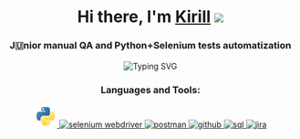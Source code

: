 <h1 align="center">Hi there, I'm <a href="https://chelyabinsk.hh.ru/resume/d3e99735ff0b22c98d0039ed1f4a45457a3835" target="_blank">Kirill</a> 
<img src="https://github.com/blackcater/blackcater/raw/main/images/Hi.gif" height="23"/></h1>
<h3 align="center">J🇺nior manual QA and Python+Selenium tests automatization </h3>

<p align="center"><img align="center" src="https://readme-typing-svg.herokuapp.com?font=Fira+Code&pause=1000&color=007F2D&center=true&vCenter=true&width=435&lines=Working+hard+to+find+my+dream+job" alt="Typing SVG" /></p>

<h3 align="center">Languages and Tools:</h3>
  <p align="center">  
  <a href="https://www.python.org" target="_blank"> <img src="https://raw.githubusercontent.com/devicons/devicon/master/icons/python/python-original.svg" alt="python" width="40" height="40"/> </a>  
  <a href="https://www.selenium.dev/" target="_blank"> <img src="https://www.svgrepo.com/show/354321/selenium.svg" alt="selenium webdriver" width="40" height="40"/> </a>
  <a href="https://www.postman.com/" target="_blank"> <img src="https://www.svgrepo.com/show/354202/postman-icon.svg" alt="postman" width="40" height="40"/> </a>
  <a href="https://github.com/" target="_blank"> <img src="https://www.svgrepo.com/show/353783/github-octocat.svg" alt="github" width="40" height="40"/> </a>
  <a href="https://ru.wikipedia.org/wiki/SQL" target="_blank"> <img src="https://www.svgrepo.com/show/374093/sql.svg" alt="sql" width="40" height="40"/> </a>
  <a href="https://www.atlassian.com/ru/software/jira" target="_blank"> <img src="https://www.svgrepo.com/show/376328/jira.svg" alt="jira" width="40" height="40"/> </a>
</p>

